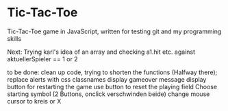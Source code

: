 # Tic-Tac-Toe
Tic-Tac-Toe game in JavaScript, written for testing git and my programming skills

Next: Trying karl's idea of an array and checking a1.hit etc. against aktuellerSpieler == 1 or 2


to be done:
clean up code, trying to shorten the functions (Halfway there);
replace alerts with css classnames
display gameover message
display button for restarting the game
use button to reset the playing field
Choose starting symbol (2 Buttons, onclick verschwinden beide)
change mouse cursor to kreis or X